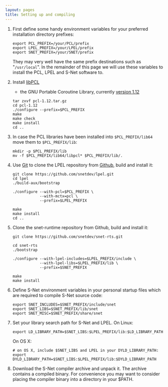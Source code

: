 ```yaml
---
layout: pages
title: Setting up and compiling
---
```


1. First define some handy environment variables for your
   preferred installation directory prefixes:

    `export PCL_PREFIX=/your/PCL/prefix`  
    `export LPEL_PREFIX=/your/LPEL/prefix`  
    `export SNET_PREFIX=/your/SNET/prefix`  

   They may very well have the same prefix destinations
   such as "`/usr/local`". In the remainder of this page we will
   use these variables to install the PCL, LPEL and S-Net software to.


2. Install
   [libPCL](http://www.xmailserver.org/libpcl.html)
   - the GNU Portable Coroutine Library, currently
   [version 1.12](http://www.xmailserver.org/pcl-1.12.tar.gz)

    `tar zxvf pcl-1.12.tar.gz`  
    `cd pcl-1.12`  
    `./configure --prefix=$PCL_PREFIX`  
    `make`  
    `make check`  
    `make install`  
    `cd ..`  


3. In case the PCL libraries have been installed into
   `$PCL_PREFIX/lib64` move them to `$PCL_PREFIX/lib`:

    `mkdir -p $PCL_PREFIX/lib`  
    `mv -f $PCL_PREFIX/lib64/libpcl* $PCL_PREFIX/lib/.`  


4. Use [Git](http://git-scm.com) to clone
   the LPEL repository from [Github](https://github.com),
   build and install it:

    `git clone https://github.com/snetdev/lpel.git`  
    `cd lpel`  
    `./build-aux/bootstrap`  

    `./configure --with-pcl=$PCL_PREFIX \`  
    `            --with-mctx=pcl \`  
    `            --prefix=$LPEL_PREFIX`    

    `make`  
    `make install`  
    `cd ..`


5. Clone the snet-runtime repository from Github, build and install it:

    `git clone https://github.com/snetdev/snet-rts.git`  

    `cd snet-rts`  
    `./bootstrap`  

     `./configure --with-lpel-includes=$LPEL_PREFIX/include \`  
     `            --with-lpel-libs=$LPEL_PREFIX/lib \`  
     `            --prefix=$SNET_PREFIX`  

     `make`  
     `make install`  


6. Define S-Net environment variables in your personal startup files
   which are required to compile S-Net source code:

     `export SNET_INCLUDES=$SNET_PREFIX/include/snet`  
     `export SNET_LIBS=$SNET_PREFIX/lib/snet`  
     `export SNET_MISC=$SNET_PREFIX/share/snet`



7. Set your library search path for S-Net and LPEL.  On Linux:

     `export LD_LIBRARY_PATH=$SNET_LIBS:$LPEL_PREFIX/lib:$LD_LIBRARY_PATH`  

     On OS X:

     `# on OS X, include $SNET_LIBS and LPEL in your DYLD_LIBRARY_PATH:`  
     `export DYLD_LIBRARY_PATH=$SNET_LIBS:$LPEL_PREFIX/lib:$DYLD_LIBRARY_PATH`  


8. Download the S-Net compiler archive and unpack it. The archive contains a compiled binary. For convenience you may want to consider placing the compiler binary into a directory in your $PATH.


